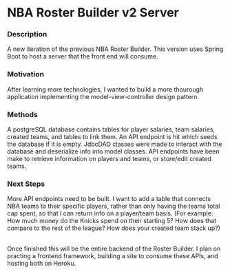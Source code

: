 # NBA Roster Builder v2 Server




### Description
A new iteration of the previous NBA Roster Builder. This version uses Spring Boot to host a server that the front end will consume.

### Motivation
After learning more technologies, I wanted to build a more thourough application implementing the model-view-controller design pattern.

### Methods
A postgreSQL database contains tables for player salaries, team salaries, created teams, and tables to link them. An API endpoint is hit which seeds the database if it is empty. JdbcDAO classes were made to interact with the database and deserialize info into model classes.
API endpoints have been make to retrieve information on players and teams, or store/edit created teams. 

### Next Steps
More API endpoints need to be built. I want to add a table that connects NBA teams to their specific players, rather than only having the teams total cap spent, so that I can return info on a player/team basis. (For example: How much money do the Knicks spend on their starting 5? How does that compare to the rest of the league? How does your created team stack up?)
<br />
<br />

Once finished this will be the entire backend of the Roster Builder. I plan on practing a frontend framework, building a site to consume these APIs, and hosting both on Heroku.
